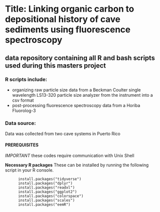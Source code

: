 # Title: Linking organic carbon to depositional history of cave sediments using fluorescence spectroscopy 
## data repository containing all R and bash scripts used during this masters project 
###  R scripts include:
 - organizing raw particle size data from a Beckman Coulter single wavelength LS13-320 particle size analyzer from the instrument into a csv format 
 - post-processing fluorescence spectroscopy data from a Horiba Fluorolog-3


### Data source:
Data was collected from two cave systems in Puerto Rico  

#### PREREQUISITES
  *IMPORTANT* these codes require communication with Unix Shell
 
  **Necessary R packages** These can be installed by running the following script in your R console.
  
          install.packages("tidyverse")
          install.packages("dplyr")
          install.packages("readxl") 
          install.packages("ggplot2")
          install.packages("colorspace")
          install.packages("scales") 
          install.packages("eemR")
         
